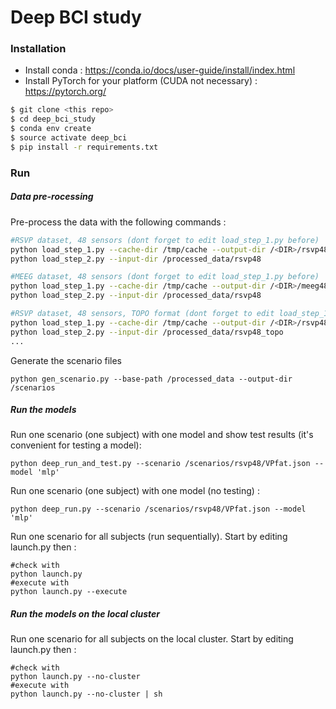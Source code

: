 # Deep BCI study

### Installation

- Install conda : https://conda.io/docs/user-guide/install/index.html
- Install PyTorch for your platform (CUDA not necessary) : https://pytorch.org/

```sh
$ git clone <this repo>
$ cd deep_bci_study
$ conda env create
$ source activate deep_bci
$ pip install -r requirements.txt
```

### Run

##### Data pre-rocessing

Pre-process the data with the following commands :

```sh
#RSVP dataset, 48 sensors (dont forget to edit load_step_1.py before)
python load_step_1.py --cache-dir /tmp/cache --output-dir /<DIR>/rsvp48
python load_step_2.py --input-dir /processed_data/rsvp48

#MEEG dataset, 48 sensors (dont forget to edit load_step_1.py before)
python load_step_1.py --cache-dir /tmp/cache --output-dir /<DIR>/meeg48
python load_step_2.py --input-dir /processed_data/rsvp48

#RSVP dataset, 48 sensors, TOPO format (dont forget to edit load_step_1.py before)
python load_step_1.py --cache-dir /tmp/cache --output-dir /<DIR>/rsvp48_topo
python load_step_2.py --input-dir /processed_data/rsvp48_topo
...
```

Generate the scenario files

```
python gen_scenario.py --base-path /processed_data --output-dir /scenarios
```

##### Run the models

Run one scenario (one subject) with one model and show test results (it's convenient for testing a model):
```
python deep_run_and_test.py --scenario /scenarios/rsvp48/VPfat.json --model 'mlp'
```

Run one scenario (one subject) with one model (no testing) :
```
python deep_run.py --scenario /scenarios/rsvp48/VPfat.json --model 'mlp'
```


Run one scenario for all subjects (run sequentially). Start by editing launch.py then :
```
#check with
python launch.py
#execute with
python launch.py --execute
```

##### Run the models on the local cluster

Run one scenario for all subjects on the local cluster. Start by editing launch.py then :
```
#check with
python launch.py --no-cluster
#execute with
python launch.py --no-cluster | sh
```


